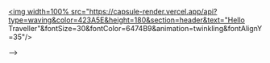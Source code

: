 <a href="https://github.com/brown-mantis"><img width=100% src="https://capsule-render.vercel.app/api?type=waving&color=423A5E&height=180&section=header&text="Hello Traveller"&fontSize=30&fontColor=6474B9&animation=twinkling&fontAlignY=35"/></a>

-->
